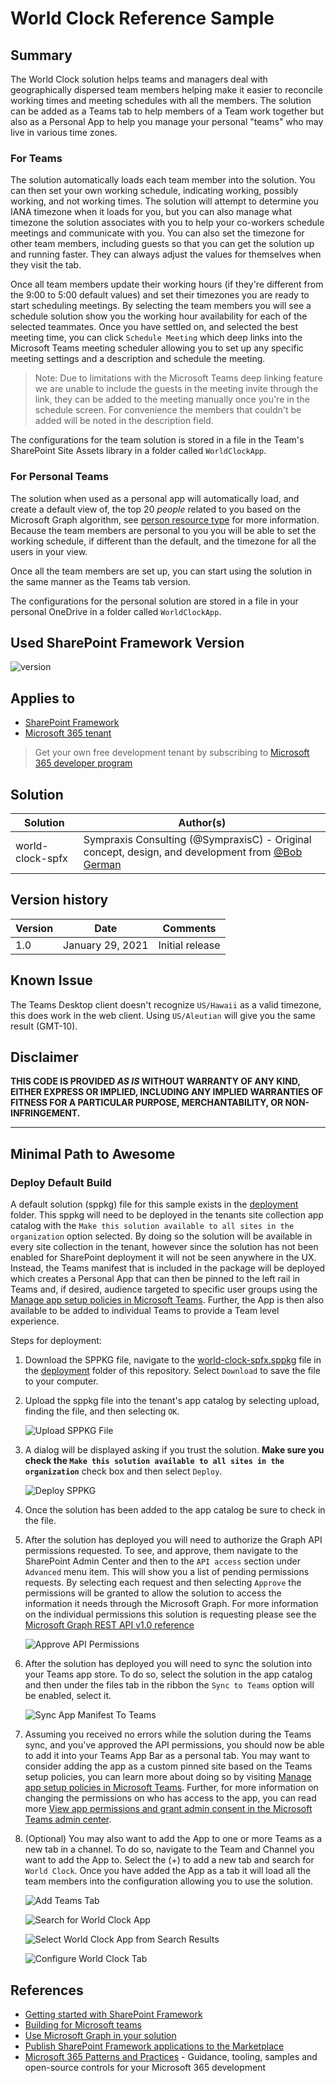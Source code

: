# World Clock Reference Sample

## Summary

The World Clock solution helps teams and managers deal with geographically dispersed team members helping make it easier to reconcile working times and meeting schedules with all the members. The solution can be added as a Teams tab to help members of a Team work together but also as a Personal App to help you manage your personal "teams" who may live in various time zones.

### For Teams

The solution automatically loads each team member into the solution. You can then set your own working schedule, indicating working, possibly working, and not working times. The solution will attempt to determine you IANA timezone when it loads for you, but you can also manage what timezone the solution associates with you to help your co-workers schedule meetings and communicate with you. You can also set the timezone for other team members, including guests so that you can get the solution up and running faster. They can always adjust the values for themselves when they visit the tab.

Once all team members update their working hours (if they're different from the 9:00 to 5:00 default values) and set their timezones you are ready to start scheduling meetings. By selecting the team members you will see a schedule solution show you the working hour availability for each of the selected teammates. Once you have settled on, and selected the best meeting time, you can click `Schedule Meeting` which deep links into the Microsoft Teams meeting scheduler allowing you to set up any specific meeting settings and a description and schedule the meeting.
>Note: Due to limitations with the Microsoft Teams deep linking feature we are unable to include the guests in the meeting invite through the link, they can be added to the meeting manually once you're in the schedule screen. For convenience the members that couldn't be added will be noted in the description field.

The configurations for the team solution is stored in a file in the Team's SharePoint Site Assets library in a folder called `WorldClockApp`.

### For Personal Teams

The solution when used as a personal app will automatically load, and create a default view of, the top 20 _people_ related to you based on the Microsoft Graph algorithm, see [person resource type](https://docs.microsoft.com/en-us/graph/api/resources/person?view=graph-rest-1.0) for more information. Because the team members are personal to you you will be able to set the working schedule, if different than the default, and the timezone for all the users in your view.

Once all the team members are set up, you can start using the solution in the same manner as the Teams tab version.

The configurations for the personal solution are stored in a file in your personal OneDrive in a folder called `WorldClockApp`.

## Used SharePoint Framework Version

![version](https://img.shields.io/badge/version-1.12.1-green.svg)

## Applies to

- [SharePoint Framework](https://aka.ms/spfx)
- [Microsoft 365 tenant](https://docs.microsoft.com/en-us/sharepoint/dev/spfx/set-up-your-developer-tenant)

> Get your own free development tenant by subscribing to [Microsoft 365 developer program](http://aka.ms/o365devprogram)

## Solution

Solution|Author(s)
--------|---------
world-clock-spfx | Sympraxis Consulting (@SympraxisC) - Original concept, design, and development from [@Bob German](https://github.com/BobGerman)

## Version history

Version|Date|Comments
-------|----|--------
1.0|January 29, 2021|Initial release

## Known Issue

The Teams Desktop client doesn't recognize `US/Hawaii` as a valid timezone, this does work in the web client. Using `US/Aleutian` will give you the same result (GMT-10).

## Disclaimer

**THIS CODE IS PROVIDED *AS IS* WITHOUT WARRANTY OF ANY KIND, EITHER EXPRESS OR IMPLIED, INCLUDING ANY IMPLIED WARRANTIES OF FITNESS FOR A PARTICULAR PURPOSE, MERCHANTABILITY, OR NON-INFRINGEMENT.**

---

## Minimal Path to Awesome

### Deploy Default Build

A default solution (sppkg) file for this sample exists in the [deployment](./deployment) folder. This sppkg will need to be deployed in the tenants site collection app catalog with the `Make this solution available to all sites in the organization` option selected. By doing so the solution will be available in every site collection in the tenant, however since the solution has not been enabled for SharePoint deployment it will not be seen anywhere in the UX. Instead, the Teams manifest that is included in the package will be deployed which creates a Personal App that can then be pinned to the left rail in Teams and, if desired, audience targeted to specific user groups using the [Manage app setup policies in Microsoft Teams](https://docs.microsoft.com/en-us/MicrosoftTeams/teams-app-setup-policies). Further, the App is then also available to be added to individual Teams to provide a Team level experience.

Steps for deployment:

1. Download the SPPKG file, navigate to the [world-clock-spfx.sppkg](./deployment/world-clock-spfx.sppkg) file in the [deployment](./deployment) folder of this repository. Select `Download` to save the file to your computer.
1. Upload the sppkg file into the tenant's app catalog by selecting upload, finding the file, and then selecting `OK`.

    ![Upload SPPKG File](./images/UploadSPPKG.png)

1. A dialog will be displayed asking if you trust the solution. **Make sure you check the `Make this solution available to all sites in the organization`** check box and then select `Deploy`.

    ![Deploy SPPKG](./images/DeploySPPKG.png)

1. Once the solution has been added to the app catalog be sure to check in the file.

1. After the solution has deployed you will need to authorize the Graph API permissions requested. To see, and approve, them navigate to the SharePoint Admin Center and then to the `API access` section under `Advanced` menu item. This will show you a list of pending permissions requests. By selecting each request and then selecting `Approve` the permissions will be granted to allow the solution to access the information it needs through the Microsoft Graph. For more information on the individual permissions this solution is requesting please see the [Microsoft Graph REST API v1.0 reference](https://docs.microsoft.com/en-us/graph/api/overview?toc=.%2Fref%2Ftoc.json&view=graph-rest-1.0)

    ![Approve API Permissions](./images/ApproveAPIPermissions.png)

1. After the solution has deployed you will need to sync the solution into your Teams app store. To do so, select the solution in the app catalog and then under the files tab in the ribbon the `Sync to Teams` option will be enabled, select it.

    ![Sync App Manifest To Teams](./images/SyncToTeams.png)

1. Assuming you received no errors while the solution during the Teams sync, and you've approved the API permissions, you should now be able to add it into your Teams App Bar as a personal tab. You may want to consider adding the app as a custom pinned site based on the Teams setup policies, you can learn more about doing so by visiting [Manage app setup policies in Microsoft Teams](https://docs.microsoft.com/en-us/MicrosoftTeams/teams-app-setup-policies). Further, for more information on changing the permissions on who has access to the app, you can read more [View app permissions and grant admin consent in the Microsoft Teams admin center](https://docs.microsoft.com/en-us/microsoftteams/app-permissions-admin-center).

1. (Optional) You may also want to add the App to one or more Teams as a new tab in a channel. To do so, navigate to the Team and Channel you want to add the App to. Select the (+) to add a new tab and search for `World Clock`. Once you have added the App as a tab it will load all the team members into the configuration allowing you to use the solution.

    ![Add Teams Tab](./images/AddTeamsTab.png)

    ![Search for World Clock App](./images/SearchForWorldClock-TEMP.png)

    ![Select World Clock App from Search Results](./images/SelectWorldClock-TEMP.png)

    ![Configure World Clock Tab](./images/ConfigureWorldClock-TEMP.png)

## References

- [Getting started with SharePoint Framework](https://docs.microsoft.com/en-us/sharepoint/dev/spfx/set-up-your-developer-tenant)
- [Building for Microsoft teams](https://docs.microsoft.com/en-us/sharepoint/dev/spfx/build-for-teams-overview)
- [Use Microsoft Graph in your solution](https://docs.microsoft.com/en-us/sharepoint/dev/spfx/web-parts/get-started/using-microsoft-graph-apis)
- [Publish SharePoint Framework applications to the Marketplace](https://docs.microsoft.com/en-us/sharepoint/dev/spfx/publish-to-marketplace-overview)
- [Microsoft 365 Patterns and Practices](https://aka.ms/m365pnp) - Guidance, tooling, samples and open-source controls for your Microsoft 365 development
